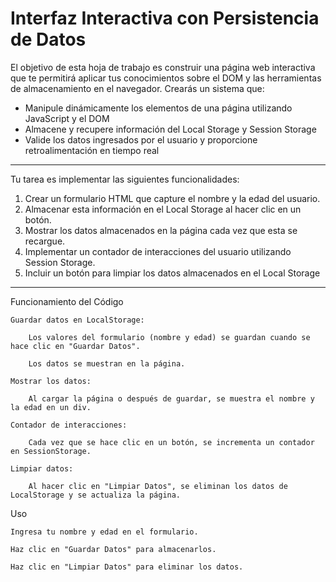 # Interfaz Interactiva con Persistencia de Datos

El objetivo de esta hoja de trabajo es construir una página web interactiva que te permitirá aplicar tus conocimientos sobre el DOM y las herramientas de almacenamiento en el navegador. Crearás un sistema que:

- Manipule dinámicamente los elementos de una página utilizando JavaScript y el DOM
- Almacene y recupere información del Local Storage y Session Storage
- Valide los datos ingresados por el usuario y proporcione retroalimentación en tiempo real
  
---

Tu tarea es implementar las siguientes funcionalidades:

1. Crear un formulario HTML que capture el nombre y la edad del usuario.
2. Almacenar esta información en el Local Storage al hacer clic en un botón.
3. Mostrar los datos almacenados en la página cada vez que esta se recargue.
4. Implementar un contador de interacciones del usuario utilizando Session Storage.
5. Incluir un botón para limpiar los datos almacenados en el Local Storage

---

Funcionamiento del Código

    Guardar datos en LocalStorage:

        Los valores del formulario (nombre y edad) se guardan cuando se hace clic en "Guardar Datos".

        Los datos se muestran en la página.

    Mostrar los datos:

        Al cargar la página o después de guardar, se muestra el nombre y la edad en un div.

    Contador de interacciones:

        Cada vez que se hace clic en un botón, se incrementa un contador en SessionStorage.

    Limpiar datos:

        Al hacer clic en "Limpiar Datos", se eliminan los datos de LocalStorage y se actualiza la página.

Uso

    Ingresa tu nombre y edad en el formulario.

    Haz clic en "Guardar Datos" para almacenarlos.

    Haz clic en "Limpiar Datos" para eliminar los datos.

